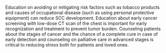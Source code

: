 Education on avoiding or mitigating risk factors such as tobacco products and causes of occupational disease (such as using personal protective equipment) can reduce SCC development. Education about early cancer screening with low-dose CT scan of the chest is important for early recognization and treatment to prevent tumor burden. Counseling patients about the stages of cancer and the chance of a complete cure in case of early detection and counseling on palliative care in advanced stages is critical to reducing stress both for patients and loved ones.